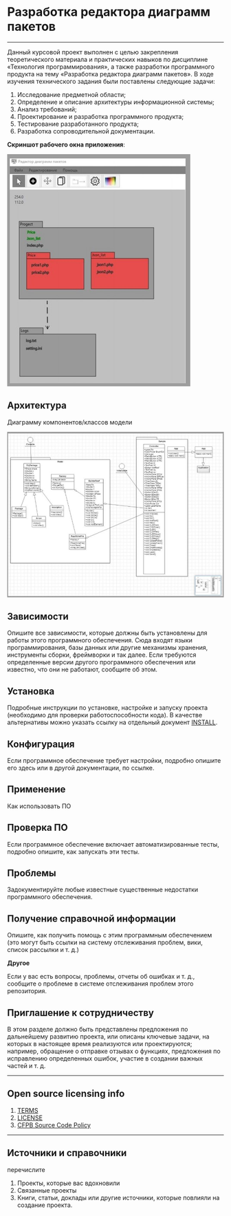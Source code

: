 # Разработка редактора диаграмм пакетов
----------------
Данный курсовой проект выполнен с целью закрепления теоретического
материала и практических навыков по дисциплине «Технология
программирования», а также разработки программного продукта на тему
«Разработка редактора диаграмм пакетов».
В ходе изучения технического задания были поставлены следующие задачи:
1. Исследование предметной области;
2. Определение и описание архитектуры информационной системы;
3. Анализ требований;
4. Проектирование и разработка программного продукта;
5. Тестирование разработанного продукта;
6. Разработка сопроводительной документации.


**Скриншот рабочего окна приложения**:

![](https://github.com/ZhenLany/CoureWork/blob/main/Screenshot%202023-05-11%20110500.jpg)

## Архитектура
Диаграмму компонентов/классов модели

![DAO1](https://github.com/ZhenLany/CoureWork/blob/main/Screenshot%202023-05-11%20111201.jpg)


## Зависимости

Опишите все зависимости, которые должны быть установлены для работы этого программного обеспечения.
Сюда входят языки программирования, базы данных или другие механизмы хранения, инструменты сборки, фреймворки и так далее.
Если требуются определенные версии другого программного обеспечения или известно, что они не работают, сообщите об этом.


## Установка

Подробные инструкции по установке, настройке и запуску проекта (необходимо для проверки работоспособности кода).
В качестве альтернативы можно указать ссылку на отдельный документ [INSTALL](INSTALL.md).

## Конфигурация

Если программное обеспечение требует настройки, подробно опишите его здесь или в другой документации, по ссылке.

## Применение

Как использовать ПО

## Проверка ПО

Если программное обеспечение включает автоматизированные тесты, подробно опишите, как запускать эти тесты.

## Проблемы

Задокументируйте любые известные существенные недостатки программного обеспечения.

## Получение справочной информации

Опишите, как получить помощь с этим программным обеспечением (это могут быть ссылки на систему отслеживания проблем, вики, список рассылки и т. д.)

**Другое**

Если у вас есть вопросы, проблемы, отчеты об ошибках и т. д., сообщите о проблеме в системе отслеживания проблем этого репозитория.

## Приглашение к сотрудничеству

В этом разделе должно быть представлены предложения по дальнейшему развитию проекта, или описаны ключевые задачи, на которых в настоящее время реализуются или проектируются; например, обращение о отправке отзывах о функциях, предложения по исправлению определенных ошибок, участие в создании важных частей и т. д.


----

## Open source licensing info
1. [TERMS](TERMS.md)
2. [LICENSE](LICENSE)
3. [CFPB Source Code Policy](https://github.com/cfpb/source-code-policy/)


----

## Источники и справочники
перечислите
1. Проекты, которые вас вдохновили
2. Связанные проекты
3. Книги, статьи, доклады или другие источники, которые повлияли на создание проекта.
